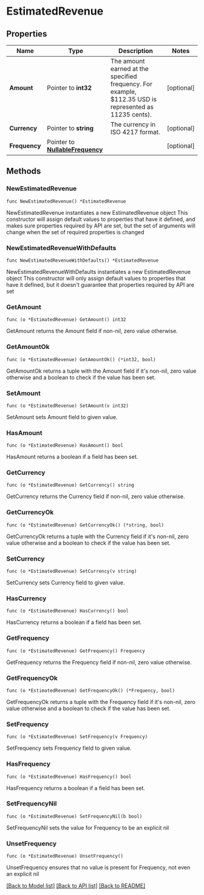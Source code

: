 # EstimatedRevenue

## Properties

Name | Type | Description | Notes
------------ | ------------- | ------------- | -------------
**Amount** | Pointer to **int32** | The amount earned at the specified frequency. For example, $112.35 USD is represented as 11235 cents). | [optional] 
**Currency** | Pointer to **string** | The currency in ISO 4217 format. | [optional] 
**Frequency** | Pointer to [**NullableFrequency**](Frequency.md) |  | [optional] 

## Methods

### NewEstimatedRevenue

`func NewEstimatedRevenue() *EstimatedRevenue`

NewEstimatedRevenue instantiates a new EstimatedRevenue object
This constructor will assign default values to properties that have it defined,
and makes sure properties required by API are set, but the set of arguments
will change when the set of required properties is changed

### NewEstimatedRevenueWithDefaults

`func NewEstimatedRevenueWithDefaults() *EstimatedRevenue`

NewEstimatedRevenueWithDefaults instantiates a new EstimatedRevenue object
This constructor will only assign default values to properties that have it defined,
but it doesn't guarantee that properties required by API are set

### GetAmount

`func (o *EstimatedRevenue) GetAmount() int32`

GetAmount returns the Amount field if non-nil, zero value otherwise.

### GetAmountOk

`func (o *EstimatedRevenue) GetAmountOk() (*int32, bool)`

GetAmountOk returns a tuple with the Amount field if it's non-nil, zero value otherwise
and a boolean to check if the value has been set.

### SetAmount

`func (o *EstimatedRevenue) SetAmount(v int32)`

SetAmount sets Amount field to given value.

### HasAmount

`func (o *EstimatedRevenue) HasAmount() bool`

HasAmount returns a boolean if a field has been set.

### GetCurrency

`func (o *EstimatedRevenue) GetCurrency() string`

GetCurrency returns the Currency field if non-nil, zero value otherwise.

### GetCurrencyOk

`func (o *EstimatedRevenue) GetCurrencyOk() (*string, bool)`

GetCurrencyOk returns a tuple with the Currency field if it's non-nil, zero value otherwise
and a boolean to check if the value has been set.

### SetCurrency

`func (o *EstimatedRevenue) SetCurrency(v string)`

SetCurrency sets Currency field to given value.

### HasCurrency

`func (o *EstimatedRevenue) HasCurrency() bool`

HasCurrency returns a boolean if a field has been set.

### GetFrequency

`func (o *EstimatedRevenue) GetFrequency() Frequency`

GetFrequency returns the Frequency field if non-nil, zero value otherwise.

### GetFrequencyOk

`func (o *EstimatedRevenue) GetFrequencyOk() (*Frequency, bool)`

GetFrequencyOk returns a tuple with the Frequency field if it's non-nil, zero value otherwise
and a boolean to check if the value has been set.

### SetFrequency

`func (o *EstimatedRevenue) SetFrequency(v Frequency)`

SetFrequency sets Frequency field to given value.

### HasFrequency

`func (o *EstimatedRevenue) HasFrequency() bool`

HasFrequency returns a boolean if a field has been set.

### SetFrequencyNil

`func (o *EstimatedRevenue) SetFrequencyNil(b bool)`

 SetFrequencyNil sets the value for Frequency to be an explicit nil

### UnsetFrequency
`func (o *EstimatedRevenue) UnsetFrequency()`

UnsetFrequency ensures that no value is present for Frequency, not even an explicit nil

[[Back to Model list]](../README.md#documentation-for-models) [[Back to API list]](../README.md#documentation-for-api-endpoints) [[Back to README]](../README.md)


